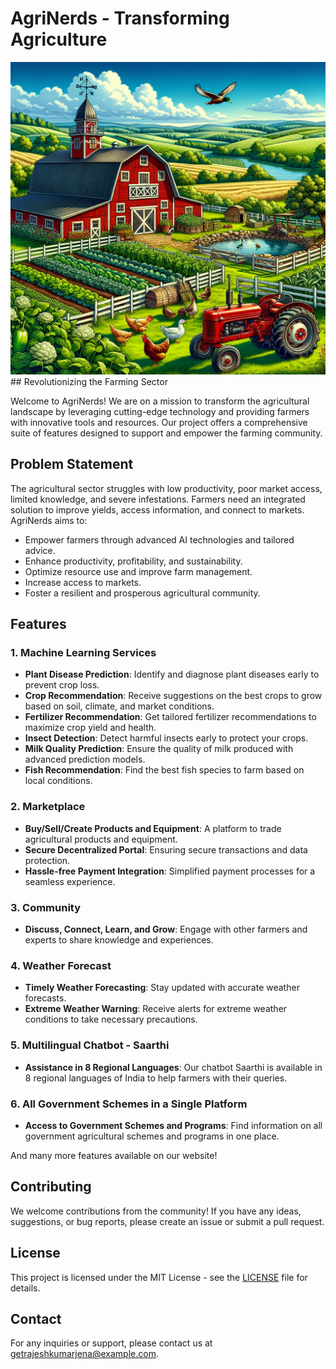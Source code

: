 # AgriNerds - Transforming Agriculture
<img src="farm1.png" alt="Agriculture" width="1000" height="500">
## Revolutionizing the Farming Sector

Welcome to AgriNerds! We are on a mission to transform the agricultural landscape by leveraging cutting-edge technology and providing farmers with innovative tools and resources. Our project offers a comprehensive suite of features designed to support and empower the farming community.

## Problem Statement

The agricultural sector struggles with low productivity, poor market access, limited knowledge, and severe infestations. Farmers need an integrated solution to improve yields, access information, and connect to markets. AgriNerds aims to:

- Empower farmers through advanced AI technologies and tailored advice.
- Enhance productivity, profitability, and sustainability.
- Optimize resource use and improve farm management.
- Increase access to markets.
- Foster a resilient and prosperous agricultural community.

## Features

### 1. Machine Learning Services
- **Plant Disease Prediction**: Identify and diagnose plant diseases early to prevent crop loss.
- **Crop Recommendation**: Receive suggestions on the best crops to grow based on soil, climate, and market conditions.
- **Fertilizer Recommendation**: Get tailored fertilizer recommendations to maximize crop yield and health.
- **Insect Detection**: Detect harmful insects early to protect your crops.
- **Milk Quality Prediction**: Ensure the quality of milk produced with advanced prediction models.
- **Fish Recommendation**: Find the best fish species to farm based on local conditions.

### 2. Marketplace
- **Buy/Sell/Create Products and Equipment**: A platform to trade agricultural products and equipment.
- **Secure Decentralized Portal**: Ensuring secure transactions and data protection.
- **Hassle-free Payment Integration**: Simplified payment processes for a seamless experience.

### 3. Community
- **Discuss, Connect, Learn, and Grow**: Engage with other farmers and experts to share knowledge and experiences.

### 4. Weather Forecast
- **Timely Weather Forecasting**: Stay updated with accurate weather forecasts.
- **Extreme Weather Warning**: Receive alerts for extreme weather conditions to take necessary precautions.

### 5. Multilingual Chatbot - Saarthi
- **Assistance in 8 Regional Languages**: Our chatbot Saarthi is available in 8 regional languages of India to help farmers with their queries.

### 6. All Government Schemes in a Single Platform
- **Access to Government Schemes and Programs**: Find information on all government agricultural schemes and programs in one place.

And many more features available on our website!


## Contributing

We welcome contributions from the community! If you have any ideas, suggestions, or bug reports, please create an issue or submit a pull request.

## License

This project is licensed under the MIT License - see the [LICENSE](LICENSE) file for details.

## Contact

For any inquiries or support, please contact us at [getrajeshkumarjena@example.com](mailto:getrajeshkumarjena@example.com).
